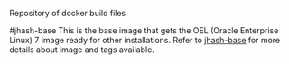 Repository of docker build files

#jhash-base
This is the base image that gets the OEL (Oracle Enterprise Linux) 7 image ready for other installations. Refer to [jhash-base](https://github.com/shekhar-jha/docker/tree/master/jhash-base) for more details about image and tags available.
